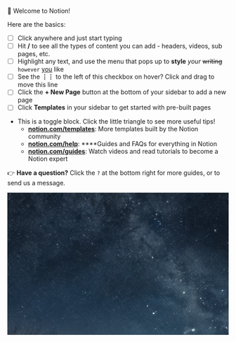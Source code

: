 👋 Welcome to Notion!

Here are the basics:

- [ ]  Click anywhere and just start typing
- [ ]  Hit **/** to see all the types of content you can add - headers, videos, sub pages, etc.
- [ ]  Highlight any text, and use the menu that pops up to **style** *your* ~~writing~~ `however` [you](https://www.notion.so/product) like
- [ ]  See the **⋮⋮** to the left of this checkbox on hover? Click and drag to move this line
- [ ]  Click the **+ New Page** button at the bottom of your sidebar to add a new page
- [ ]  Click **Templates** in your sidebar to get started with pre-built pages
- This is a toggle block. Click the little triangle to see more useful tips!
    - [**notion.com/templates**](https://www.notion.so/templates): More templates built by the Notion community
    - [**notion.com/help**](https://www.notion.so/help): ****Guides and FAQs for everything in Notion
    - [**notion.com/guides**](http://notion.com/guides): Watch videos and read tutorials to become a Notion expert

👉 **Have a question?** Click the `?` at the bottom right for more guides, or to send us a message.

![](2023-09-26-02-14-45.png)